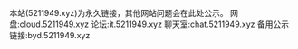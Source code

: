 本站(5211949.xyz)为永久链接，其他网站问题会在此处公示。
网盘:cloud.5211949.xyz
论坛:it.5211949.xyz
聊天室:chat.5211949.xyz
备用公示链接:byd.5211949.xyz